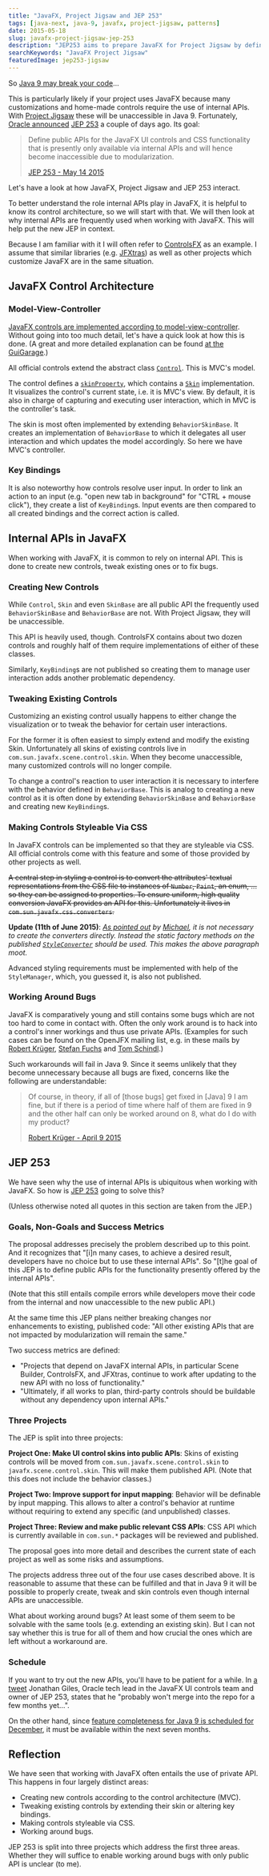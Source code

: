 ```yaml
---
title: "JavaFX, Project Jigsaw and JEP 253"
tags: [java-next, java-9, javafx, project-jigsaw, patterns]
date: 2015-05-18
slug: javafx-project-jigsaw-jep-253
description: "JEP253 aims to prepare JavaFX for Project Jigsaw by defining public APIs for functionality that will become inaccessible due to modularization."
searchKeywords: "JavaFX Project Jigsaw"
featuredImage: jep253-jigsaw
---
```


So [Java 9 may break your code](how-java-9-and-project-jigsaw-may-break-your-code)...

This is particularly likely if your project uses JavaFX because many customizations and home-made controls require the use of internal APIs.
With [Project Jigsaw](http://openjdk.java.net/projects/jigsaw/) these will be unaccessible in Java 9.
Fortunately, [Oracle announced](http://mail.openjdk.java.net/pipermail/openjfx-dev/2015-May/017242.html) [JEP 253](http://openjdk.java.net/jeps/253) a couple of days ago.
Its goal:

> Define public APIs for the JavaFX UI controls and CSS functionality that is presently only available via internal APIs and will hence become inaccessible due to modularization.
>
> [JEP 253 - May 14 2015](http://openjdk.java.net/projects/jigsaw/)

Let's have a look at how JavaFX, Project Jigsaw and JEP 253 interact.

To better understand the role internal APIs play in JavaFX, it is helpful to know its control architecture, so we will start with that.
We will then look at why internal APIs are frequently used when working with JavaFX.
This will help put the new JEP in context.

Because I am familiar with it I will often refer to [ControlsFX](http://controlsfx.org/) as an example.
I assume that similar libraries (e.g. [JFXtras](http://jfxtras.org/)) as well as other projects which customize JavaFX are in the same situation.

## JavaFX Control Architecture

### Model-View-Controller

[JavaFX controls are implemented according to model-view-controller](https://wiki.openjdk.java.net/display/OpenJFX/UI+Controls+Architecture).
Without going into too much detail, let's have a quick look at how this is done.
(A great and more detailed explanation can be found [at the GuiGarage](http://www.guigarage.com/2012/11/custom-ui-controls-with-javafx-part-1/).)

All official controls extend the abstract class [`Control`](https://docs.oracle.com/javase/8/javafx/api/javafx/scene/control/Control.html).
This is MVC's model.

The control defines a [`skinProperty`](https://docs.oracle.com/javase/8/javafx/api/javafx/scene/control/Control.html#skinProperty), which contains a [`Skin`](https://docs.oracle.com/javase/8/javafx/api/javafx/scene/control/Skin.html) implementation.
It visualizes the control's current state, i.e.
it is MVC's view.
By default, it is also in charge of capturing and executing user interaction, which in MVC is the controller's task.

The skin is most often implemented by extending `BehaviorSkinBase`.
It creates an implementation of `BehaviorBase` to which it delegates all user interaction and which updates the model accordingly.
So here we have MVC's controller.

### Key Bindings

It is also noteworthy how controls resolve user input.
In order to link an action to an input (e.g. "open new tab in background" for "CTRL + mouse click"), they create a list of `KeyBinding`s.
Input events are then compared to all created bindings and the correct action is called.

## Internal APIs in JavaFX

When working with JavaFX, it is common to rely on internal API.
This is done to create new controls, tweak existing ones or to fix bugs.

### Creating New Controls

While `Control`, `Skin` and even `SkinBase` are all public API the frequently used `BehaviorSkinBase` and `BehaviorBase` are not.
With Project Jigsaw, they will be unaccessible.

This API is heavily used, though.
ControlsFX contains about two dozen controls and roughly half of them require implementations of either of these classes.

Similarly, `KeyBinding`s are not published so creating them to manage user interaction adds another problematic dependency.

### Tweaking Existing Controls

Customizing an existing control usually happens to either change the visualization or to tweak the behavior for certain user interactions.

For the former it is often easiest to simply extend and modify the existing Skin.
Unfortunately all skins of existing controls live in `com.sun.javafx.scene.control.skin`.
When they become unaccessible, many customized controls will no longer compile.

To change a control's reaction to user interaction it is necessary to interfere with the behavior defined in `BehaviorBase`.
This is analog to creating a new control as it is often done by extending `BehaviorSkinBase` and `BehaviorBase` and creating new `KeyBinding`s.

### Making Controls Styleable Via CSS

In JavaFX controls can be implemented so that they are styleable via CSS.
All official controls come with this feature and some of those provided by other projects as well.

~~A central step in styling a control is to convert the attributes' textual representations from the CSS file to instances of `Number`, `Paint`, an enum, ... so they can be assigned to properties.
To ensure uniform, high quality conversion JavaFX provides an API for this.
Unfortunately it lives in `com.sun.javafx.css.converters`.~~

**Update (11th of June 2015)**:
*[As pointed out](javafx-project-jigsaw-jep-253)<!-- comment-2038193283 --> by [Michael](https://disqus.com/by/michaelennen/), it is not necessary to create the converters directly.
Instead the static factory methods on the published [`StyleConverter`](https://docs.oracle.com/javase/8/javafx/api/javafx/css/StyleConverter.html) should be used.
This makes the above paragraph moot.*

Advanced styling requirements must be implemented with help of the `StyleManager`, which, you guessed it, is also not published.

### Working Around Bugs

JavaFX is comparatively young and still contains some bugs which are not too hard to come in contact with.
Often the only work around is to hack into a control's inner workings and thus use private APIs.
(Examples for such cases can be found on the OpenJFX mailing list, e.g. in these mails by [Robert Krüger](http://mail.openjdk.java.net/pipermail/openjfx-dev/2015-April/017045.html), [Stefan Fuchs](http://mail.openjdk.java.net/pipermail/openjfx-dev/2015-April/017063.html) and [Tom Schindl](http://mail.openjdk.java.net/pipermail/openjfx-dev/2015-April/017043.html).)

Such workarounds will fail in Java 9.
Since it seems unlikely that they become unnecessary because all bugs are fixed, concerns like the following are understandable:

> Of course, in theory, if all of [those bugs] get fixed in [Java] 9 I am fine, but if there is a period of time where half of them are fixed in 9 and the other half can only be worked around on 8, what do I do with my product?
>
> [Robert Krüger - April 9 2015](http://mail.openjdk.java.net/pipermail/openjfx-dev/2015-April/017046.html)

## JEP 253

We have seen why the use of internal APIs is ubiquitous when working with JavaFX.
So how is [JEP 253](http://openjdk.java.net/jeps/253) going to solve this?

(Unless otherwise noted all quotes in this section are taken from the JEP.)

### Goals, Non-Goals and Success Metrics

The proposal addresses precisely the problem described up to this point.
And it recognizes that "\[i\]n many cases, to achieve a desired result, developers have no choice but to use these internal APIs".
So "\[t\]he goal of this JEP is to define public APIs for the functionality presently offered by the internal APIs".

(Note that this still entails compile errors while developers move their code from the internal and now unaccessible to the new public API.)

At the same time this JEP plans neither breaking changes nor enhancements to existing, published code: "All other existing APIs that are not impacted by modularization will remain the same."

Two success metrics are defined:

-   "Projects that depend on JavaFX internal APIs, in particular Scene Builder, ControlsFX, and JFXtras, continue to work after updating to the new API with no loss of functionality."
-   "Ultimately, if all works to plan, third-party controls should be buildable without any dependency upon internal APIs."

### Three Projects

The JEP is split into three projects:

**Project One: Make UI control skins into public APIs**:
Skins of existing controls will be moved from `com.sun.javafx.scene.control.skin` to `javafx.scene.control.skin`.
This will make them published API.
(Note that this does not include the behavior classes.)

**Project Two: Improve support for input mapping**:
Behavior will be definable by input mapping.
This allows to alter a control's behavior at runtime without requiring to extend any specific (and unpublished) classes.

**Project Three: Review and make public relevant CSS APIs**:
CSS API which is currently available in `com.sun.*` packages will be reviewed and published.

The proposal goes into more detail and describes the current state of each project as well as some risks and assumptions.

The projects address three out of the four use cases described above.
It is reasonable to assume that these can be fulfilled and that in Java 9 it will be possible to properly create, tweak and skin controls even though internal APIs are unaccessible.

What about working around bugs?
At least some of them seem to be solvable with the same tools (e.g. extending an existing skin).
But I can not say whether this is true for all of them and how crucial the ones which are left without a workaround are.

### Schedule

If you want to try out the new APIs, you'll have to be patient for a while.
In [a tweet](https://twitter.com/JonathanGiles/status/599671529786384384) Jonathan Giles, Oracle tech lead in the JavaFX UI controls team and owner of JEP 253, states that he "probably won't merge into the repo for a few months yet...".

On the other hand, since [feature completeness for Java 9 is scheduled for December](http://mail.openjdk.java.net/pipermail/jdk9-dev/2015-May/002172.html), it must be available within the next seven months.

## Reflection

We have seen that working with JavaFX often entails the use of private API.
This happens in four largely distinct areas:

-   Creating new controls according to the control architecture (MVC).
-   Tweaking existing controls by extending their skin or altering key bindings.
-   Making controls styleable via CSS.
-   Working around bugs.

JEP 253 is split into three projects which address the first three areas.
Whether they will suffice to enable working around bugs with only public API is unclear (to me).
